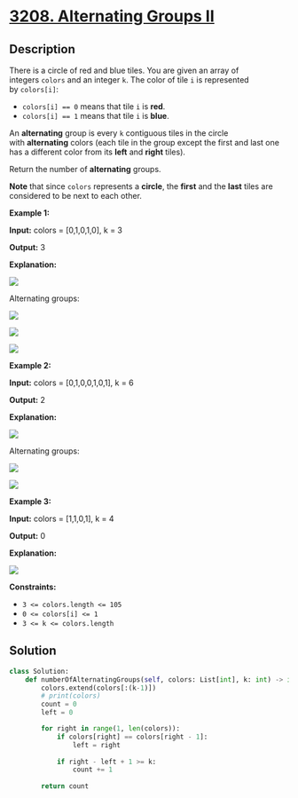 # [3208. Alternating Groups II](https://leetcode.com/problems/alternating-groups-ii/description/?envType=daily-question&envId=2025-03-09)

## Description

There is a circle of red and blue tiles. You are given an array of integers `colors` and an integer `k`. The color of tile `i` is represented by `colors[i]`:

- `colors[i] == 0` means that tile `i` is **red**.
- `colors[i] == 1` means that tile `i` is **blue**.

An **alternating** group is every `k` contiguous tiles in the circle with **alternating** colors (each tile in the group except the first and last one has a different color from its **left** and **right** tiles).

Return the number of **alternating** groups.

**Note** that since `colors` represents a **circle**, the **first** and the **last** tiles are considered to be next to each other.

**Example 1:**

**Input:** colors = [0,1,0,1,0], k = 3

**Output:** 3

**Explanation:**

![](https://assets.leetcode.com/uploads/2024/06/19/screenshot-2024-05-28-183519.png)

Alternating groups:

![](https://assets.leetcode.com/uploads/2024/05/28/screenshot-2024-05-28-182448.png)

![](https://assets.leetcode.com/uploads/2024/05/28/screenshot-2024-05-28-182844.png)

![](https://assets.leetcode.com/uploads/2024/05/28/screenshot-2024-05-28-183057.png)

**Example 2:**

**Input:** colors = [0,1,0,0,1,0,1], k = 6

**Output:** 2

**Explanation:**

![](https://assets.leetcode.com/uploads/2024/06/19/screenshot-2024-05-28-183907.png)

Alternating groups:

![](https://assets.leetcode.com/uploads/2024/06/19/screenshot-2024-05-28-184128.png)

![](https://assets.leetcode.com/uploads/2024/06/19/screenshot-2024-05-28-184240.png)

**Example 3:**

**Input:** colors = [1,1,0,1], k = 4

**Output:** 0

**Explanation:**

![](https://assets.leetcode.com/uploads/2024/06/19/screenshot-2024-05-28-184516.png)

**Constraints:**

- `3 <= colors.length <= 105`
- `0 <= colors[i] <= 1`
- `3 <= k <= colors.length`



## Solution

```python
class Solution:
    def numberOfAlternatingGroups(self, colors: List[int], k: int) -> int:
        colors.extend(colors[:(k-1)])  
        # print(colors)
        count = 0
        left = 0

        for right in range(1, len(colors)):
            if colors[right] == colors[right - 1]:
                left = right  
            
            if right - left + 1 >= k:
                count += 1  
        
        return count
```